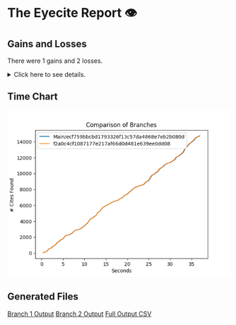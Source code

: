 # The Eyecite Report :eye:



Gains and Losses
---------
There were 1 gains and 2 losses.

<details>
<summary>Click here to see details.</summary>

|     id     |     Gain     |        Loss        |
| ---------- | ------------ | ------------------ |
|  2737168   |              | 141 Ill. 2d at 242 |
|  2737168   |  Holmes, 141 |                    |
|  2737168   |              |  141 Ill. 2d 204   |


</details>



Time Chart
---------

![image](https://raw.githubusercontent.com/freelawproject/eyecite/artifacts/190/results/chart.png)


Generated Files
---------

[Branch 1 Output](https://raw.githubusercontent.com/freelawproject/eyecite/artifacts/190/results/ecf759bbcbd1793326f13c57da4868e7eb2b080d.json)
[Branch 2 Output](https://raw.githubusercontent.com/freelawproject/eyecite/artifacts/190/results/f2a0c4cf1087177e217af66d0d481e639ee0dd08.json)
[Full Output CSV ](https://raw.githubusercontent.com/freelawproject/eyecite/artifacts/190/results/output.csv)
